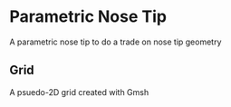 # Parametric Nose Tip
A parametric nose tip to do a trade on nose tip geometry

## Grid
A psuedo-2D grid created with Gmsh
